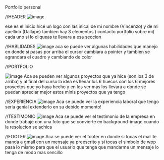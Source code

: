 Portfolio personal

//HEADER
![image](https://github.com/vichen12/portfolio/assets/159481617/51ba783d-e74a-4ca2-9e4b-ac9b1b462ce0)

ese es el inicio hice un logo con las inical de mi nombre (Vincenzo) y de mi apellido (Dallape)
tambien hay 3 elementos ( contacto portfolio sobre mi) cada uno si lo cliqueas te llevara a esa seccion

//HABLIDADES
![image](https://github.com/vichen12/portfolio/assets/159481617/aee99c3e-2a6a-4905-90d5-b521404eb5b4)
aca se puede ver algunas habilidades que manejo en donde si pasas por arriba el cursor cambiara a pointer y tambien se agrandara el cuadro y cambiando de color 

//PORTFOLIO

![image](https://github.com/vichen12/portfolio/assets/159481617/1f3f20e3-2546-4955-82c1-3ba7105d6a7f)
Aca se pueden ver algunos proyectos que ya hice (son los 3 de arriba) y al final del curso la idea es llenar los 6 huecos con los 6 mejores proyectos que yo haya hecho
y en los ver mas los llevara a donde se puedan apreciar mejor estos minis proyectos que ya tengo

//EXPERIENCIA
![image](https://github.com/vichen12/portfolio/assets/159481617/302b9e3e-b820-4f62-b52b-1df09df87205)
Aca se puede ver la experiencia laboral que tengo seria genial extenderlo en su debido momento!

//TESTIMONIO
![image](https://github.com/vichen12/portfolio/assets/159481617/07258ece-2696-49d8-9d2b-40c7c5fe3862)
Aca se puede ver el testimonio de la empresa en donde trabaje con una foto que se convierte en background-image cuando la resolucion se achica

//FOOTER
![image](https://github.com/vichen12/portfolio/assets/159481617/70620088-71b6-49b1-a292-ac9abd8936ff)
Aca se puede ver el footer en donde si tocas el mail te manda a gmail con un mensaje ya preescrito 
y si tocas el simbolo de wpp pasa lo mismo para que el usuario que tenga que mandarme un mensaje lo tenga de modo mas sencillo
